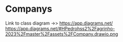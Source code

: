 # Companys
Link to class diagram ->> [https://app.diagrams.net/
](https://app.diagrams.net/#HPedrohss2%2Fagrinho-2023%2Fmaster%2Fassets%2FCompany.drawio.png)https://app.diagrams.net/#HPedrohss2%2Fagrinho-2023%2Fmaster%2Fassets%2FCompany.drawio.png
